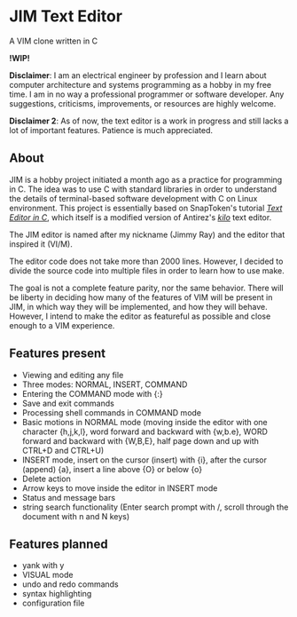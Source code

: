# JIM Text Editor
A VIM clone written in C

**!WIP!**

**Disclaimer**: I am an electrical engineer by profession and I learn about computer architecture and systems programming as a hobby in my free time. I am in no way a professional programmer or software developer. Any suggestions, criticisms, improvements, or resources are highly welcome.

**Disclaimer 2**: As of now, the text editor is a work in progress and still lacks a lot of important features. Patience is much appreciated.

## About

JIM is a hobby project initiated a month ago as a practice for programming in C. The idea was to use C with standard libraries in order to understand the details of terminal-based software development with C on Linux environment. This project is essentially based on SnapToken's tutorial [*Text Editor in C*](https://viewsourcecode.org/snaptoken/kilo/), which itself is a modified version of Antirez's [*kilo*](https://github.com/antirez/kilo) text editor.

The JIM editor is named after my nickname (Jimmy Ray) and the editor that inspired it (VI/M).

The editor code does not take more than 2000 lines. However, I decided to divide the source code into multiple files in order to learn how to use make. 

The goal is not a complete feature parity, nor the same behavior. There will be liberty in deciding how many of the features of VIM will be present in JIM, in which way they will be implemented, and how they will behave. However, I intend to make the editor as featureful as possible and close enough to a VIM experience.

## Features present

- Viewing and editing any file
- Three modes: NORMAL, INSERT, COMMAND
- Entering the COMMAND mode with {:}
- Save and exit commands
- Processing shell commands in COMMAND mode
- Basic motions in NORMAL mode (moving inside the editor with one character {h,j,k,l}, word forward and backward with {w,b.e}, WORD forward and backward with {W,B,E}, half page down and up with CTRL+D and CTRL+U)
- INSERT mode, insert on the cursor (insert) with {i}, after the cursor (append) {a}, insert a line above {O} or below {o}
- Delete action
- Arrow keys to move inside the editor in INSERT mode
- Status and message bars
- string search functionality (Enter search prompt with /, scroll through the document with n and N keys)

## Features planned

- yank with y
- VISUAL mode
- undo and redo commands
- syntax highlighting
- configuration file
